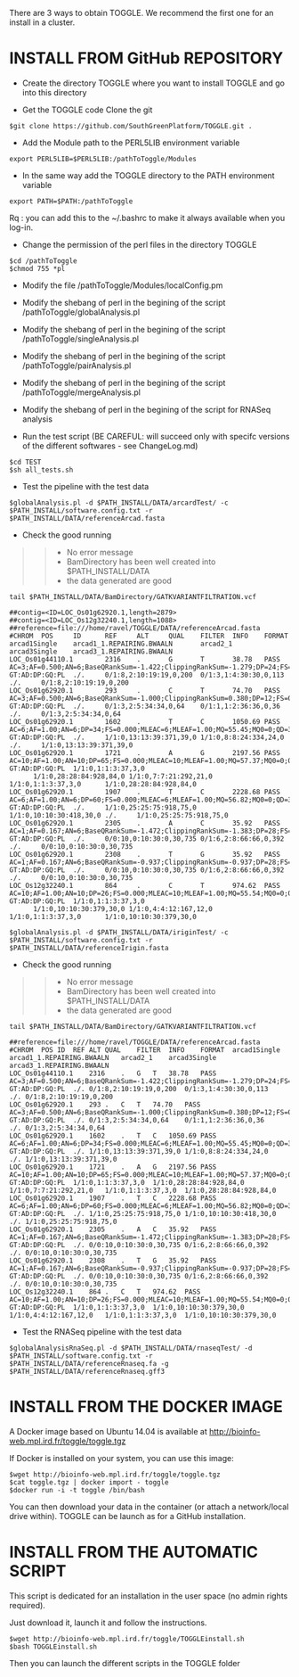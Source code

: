 There are 3 ways to obtain TOGGLE. We recommend the first one for an install in a cluster.

# INSTALL FROM GitHub REPOSITORY

* Create the directory TOGGLE where you want to install TOGGLE and go into this directory

* Get the TOGGLE code Clone the git

````
$git clone https://github.com/SouthGreenPlatform/TOGGLE.git .
````

* Add the Module path to the PERL5LIB environment variable

````
export PERL5LIB=$PERL5LIB:/pathToToggle/Modules
````
* In the same way add the TOGGLE directory to the PATH environment variable

````
export PATH=$PATH:/pathToToggle
````

Rq : you can add this to the ~/.bashrc to make it always available when you log-in.


* Change the permission of the perl files in the directory TOGGLE

```
$cd /pathToToggle
$chmod 755 *pl
```

* Modify the file /pathToToggle/Modules/localConfig.pm
* Modify the shebang of perl in the begining of the script /pathToToggle/globalAnalysis.pl
* Modify the shebang of perl in the begining of the script /pathToToggle/singleAnalysis.pl
* Modify the shebang of perl in the begining of the script /pathToToggle/pairAnalysis.pl
* Modify the shebang of perl in the begining of the script /pathToToggle/mergeAnalysis.pl
* Modify the shebang of perl in the begining of the script for RNASeq analysis

* Run the test script (BE CAREFUL: will succeed only with specifc versions of the different softwares - see ChangeLog.md)

````
$cd TEST
$sh all_tests.sh
````

* Test the pipeline with the test data

````
$globalAnalysis.pl -d $PATH_INSTALL/DATA/arcardTest/ -c $PATH_INSTALL/software.config.txt -r $PATH_INSTALL/DATA/referenceArcad.fasta
````

* Check the good running
> > * No error message
> > * BamDirectory has been well created into $PATH_INSTALL/DATA
> > * the data generated are good

````
tail $PATH_INSTALL/DATA/BamDirectory/GATKVARIANTFILTRATION.vcf

##contig=<ID=LOC_Os01g62920.1,length=2879>
##contig=<ID=LOC_Os12g32240.1,length=1088>
##reference=file:///home/ravel/TOGGLE/DATA/referenceArcad.fasta
#CHROM  POS     ID      REF     ALT     QUAL    FILTER  INFO    FORMAT  arcad1Single    arcad1_1.REPAIRING.BWAALN       arcad2_1        arcad3Single    arcad3_1.REPAIRING.BWAALN
LOC_Os01g44110.1        2316    .       G       T       38.78   PASS    AC=3;AF=0.500;AN=6;BaseQRankSum=-1.422;ClippingRankSum=-1.279;DP=24;FS=4.873;MLEAC=3;MLEAF=0.500;MQ=56.82;MQ0=0;MQRankSum=-0.142;QD=1.62;ReadPosRankSum=0.213;SOR=0.707 GT:AD:DP:GQ:PL  ./.     0/1:8,2:10:19:19,0,200  0/1:3,1:4:30:30,0,113   ./.     0/1:8,2:10:19:19,0,200
LOC_Os01g62920.1        293     .       C       T       74.70   PASS    AC=3;AF=0.500;AN=6;BaseQRankSum=-1.000;ClippingRankSum=0.380;DP=12;FS=0.000;MLEAC=3;MLEAF=0.500;MQ=56.82;MQ0=0;MQRankSum=-0.529;QD=6.23;ReadPosRankSum=-0.689;SOR=0.760 GT:AD:DP:GQ:PL  ./.     0/1:3,2:5:34:34,0,64    0/1:1,1:2:36:36,0,36    ./.     0/1:3,2:5:34:34,0,64
LOC_Os01g62920.1        1602    .       T       C       1050.69 PASS    AC=6;AF=1.00;AN=6;DP=34;FS=0.000;MLEAC=6;MLEAF=1.00;MQ=55.45;MQ0=0;QD=30.90;SOR=1.244   GT:AD:DP:GQ:PL  ./.     1/1:0,13:13:39:371,39,0 1/1:0,8:8:24:334,24,0   ./.     1/1:0,13:13:39:371,39,0
LOC_Os01g62920.1        1721    .       A       G       2197.56 PASS    AC=10;AF=1.00;AN=10;DP=65;FS=0.000;MLEAC=10;MLEAF=1.00;MQ=57.37;MQ0=0;QD=33.81;SOR=0.854        GT:AD:DP:GQ:PL  1/1:0,1:1:3:37,3,0
      1/1:0,28:28:84:928,84,0 1/1:0,7:7:21:292,21,0   1/1:0,1:1:3:37,3,0      1/1:0,28:28:84:928,84,0
LOC_Os01g62920.1        1907    .       T       C       2228.68 PASS    AC=6;AF=1.00;AN=6;DP=60;FS=0.000;MLEAC=6;MLEAF=1.00;MQ=56.82;MQ0=0;QD=33.32;SOR=3.113   GT:AD:DP:GQ:PL  ./.     1/1:0,25:25:75:918,75,0 1/1:0,10:10:30:418,30,0 ./.     1/1:0,25:25:75:918,75,0
LOC_Os01g62920.1        2305    .       A       C       35.92   PASS    AC=1;AF=0.167;AN=6;BaseQRankSum=-1.472;ClippingRankSum=-1.383;DP=28;FS=12.553;MLEAC=1;MLEAF=0.167;MQ=54.43;MQ0=0;MQRankSum=-1.561;QD=4.49;ReadPosRankSum=-1.829;SOR=2.205       GT:AD:DP:GQ:PL  ./.     0/0:10,0:10:30:0,30,735 0/1:6,2:8:66:66,0,392   ./.     0/0:10,0:10:30:0,30,735
LOC_Os01g62920.1        2308    .       T       G       35.92   PASS    AC=1;AF=0.167;AN=6;BaseQRankSum=-0.937;ClippingRankSum=-0.937;DP=28;FS=12.553;MLEAC=1;MLEAF=0.167;MQ=54.43;MQ0=0;MQRankSum=-2.007;QD=4.49;ReadPosRankSum=-2.364;SOR=2.205       GT:AD:DP:GQ:PL  ./.     0/0:10,0:10:30:0,30,735 0/1:6,2:8:66:66,0,392   ./.     0/0:10,0:10:30:0,30,735
LOC_Os12g32240.1        864     .       C       T       974.62  PASS    AC=10;AF=1.00;AN=10;DP=26;FS=0.000;MLEAC=10;MLEAF=1.00;MQ=55.54;MQ0=0;QD=26.53;SOR=4.255        GT:AD:DP:GQ:PL  1/1:0,1:1:3:37,3,0
      1/1:0,10:10:30:379,30,0 1/1:0,4:4:12:167,12,0   1/1:0,1:1:3:37,3,0      1/1:0,10:10:30:379,30,0
````

````
$globalAnalysis.pl -d $PATH_INSTALL/DATA/iriginTest/ -c $PATH_INSTALL/software.config.txt -r $PATH_INSTALL/DATA/referenceIrigin.fasta
````

* Check the good running
> > * No error message
> > * BamDirectory has been well created into $PATH_INSTALL/DATA
> > * the data generated are good

````
tail $PATH_INSTALL/DATA/BamDirectory/GATKVARIANTFILTRATION.vcf

##reference=file:///home/ravel/TOGGLE/DATA/referenceArcad.fasta
#CHROM	POS	ID	REF	ALT	QUAL	FILTER	INFO	FORMAT	arcad1Single	arcad1_1.REPAIRING.BWAALN	arcad2_1	arcad3Single	arcad3_1.REPAIRING.BWAALN
LOC_Os01g44110.1	2316	.	G	T	38.78	PASS	AC=3;AF=0.500;AN=6;BaseQRankSum=-1.422;ClippingRankSum=-1.279;DP=24;FS=4.873;MLEAC=3;MLEAF=0.500;MQ=56.82;MQ0=0;MQRankSum=-0.142;QD=1.62;ReadPosRankSum=0.213;SOR=0.707	GT:AD:DP:GQ:PL	./.	0/1:8,2:10:19:19,0,200	0/1:3,1:4:30:30,0,113	./.	0/1:8,2:10:19:19,0,200
LOC_Os01g62920.1	293	.	C	T	74.70	PASS	AC=3;AF=0.500;AN=6;BaseQRankSum=-1.000;ClippingRankSum=0.380;DP=12;FS=0.000;MLEAC=3;MLEAF=0.500;MQ=56.82;MQ0=0;MQRankSum=-0.529;QD=6.23;ReadPosRankSum=-0.689;SOR=0.760	GT:AD:DP:GQ:PL	./.	0/1:3,2:5:34:34,0,64	0/1:1,1:2:36:36,0,36	./.	0/1:3,2:5:34:34,0,64
LOC_Os01g62920.1	1602	.	T	C	1050.69	PASS	AC=6;AF=1.00;AN=6;DP=34;FS=0.000;MLEAC=6;MLEAF=1.00;MQ=55.45;MQ0=0;QD=30.90;SOR=1.244	GT:AD:DP:GQ:PL	./.	1/1:0,13:13:39:371,39,0	1/1:0,8:8:24:334,24,0	./.	1/1:0,13:13:39:371,39,0
LOC_Os01g62920.1	1721	.	A	G	2197.56	PASS	AC=10;AF=1.00;AN=10;DP=65;FS=0.000;MLEAC=10;MLEAF=1.00;MQ=57.37;MQ0=0;QD=33.81;SOR=0.854	GT:AD:DP:GQ:PL	1/1:0,1:1:3:37,3,0	1/1:0,28:28:84:928,84,0	1/1:0,7:7:21:292,21,0	1/1:0,1:1:3:37,3,0	1/1:0,28:28:84:928,84,0
LOC_Os01g62920.1	1907	.	T	C	2228.68	PASS	AC=6;AF=1.00;AN=6;DP=60;FS=0.000;MLEAC=6;MLEAF=1.00;MQ=56.82;MQ0=0;QD=33.32;SOR=3.113	GT:AD:DP:GQ:PL	./.	1/1:0,25:25:75:918,75,0	1/1:0,10:10:30:418,30,0	./.	1/1:0,25:25:75:918,75,0
LOC_Os01g62920.1	2305	.	A	C	35.92	PASS	AC=1;AF=0.167;AN=6;BaseQRankSum=-1.472;ClippingRankSum=-1.383;DP=28;FS=12.553;MLEAC=1;MLEAF=0.167;MQ=54.43;MQ0=0;MQRankSum=-1.561;QD=4.49;ReadPosRankSum=-1.829;SOR=2.205	GT:AD:DP:GQ:PL	./.	0/0:10,0:10:30:0,30,735	0/1:6,2:8:66:66,0,392	./.	0/0:10,0:10:30:0,30,735
LOC_Os01g62920.1	2308	.	T	G	35.92	PASS	AC=1;AF=0.167;AN=6;BaseQRankSum=-0.937;ClippingRankSum=-0.937;DP=28;FS=12.553;MLEAC=1;MLEAF=0.167;MQ=54.43;MQ0=0;MQRankSum=-2.007;QD=4.49;ReadPosRankSum=-2.364;SOR=2.205	GT:AD:DP:GQ:PL	./.	0/0:10,0:10:30:0,30,735	0/1:6,2:8:66:66,0,392	./.	0/0:10,0:10:30:0,30,735
LOC_Os12g32240.1	864	.	C	T	974.62	PASS	AC=10;AF=1.00;AN=10;DP=26;FS=0.000;MLEAC=10;MLEAF=1.00;MQ=55.54;MQ0=0;QD=26.53;SOR=4.255	GT:AD:DP:GQ:PL	1/1:0,1:1:3:37,3,0	1/1:0,10:10:30:379,30,0	1/1:0,4:4:12:167,12,0	1/1:0,1:1:3:37,3,0	1/1:0,10:10:30:379,30,0
````

* Test the RNASeq pipeline with the test data

````
$globalAnalysisRnaSeq.pl -d $PATH_INSTALL/DATA/rnaseqTest/ -d $PATH_INSTALL/software.config.txt -r $PATH_INSTALL/DATA/referenceRnaseq.fa -g $PATH_INSTALL/DATA/referenceRnaseq.gff3
````



# INSTALL FROM THE DOCKER IMAGE

A Docker image based on Ubuntu 14.04 is available at http://bioinfo-web.mpl.ird.fr/toggle/toggle.tgz

If Docker is installed on your system, you can use this image:

````
$wget http://bioinfo-web.mpl.ird.fr/toggle/toggle.tgz
$cat toggle.tgz | docker import - toggle
$docker run -i -t toggle /bin/bash
````

You can then download your data in the container (or attach a network/local drive within). TOGGLE can be launch as for a GitHub installation.

# INSTALL FROM THE AUTOMATIC SCRIPT

This script is dedicated for an installation in the user space (no admin rights required).

Just download it, launch it and follow the instructions.

````
$wget http://bioinfo-web.mpl.ird.fr/toggle/TOGGLEinstall.sh
$bash TOGGLEinstall.sh
````

Then you can launch the different scripts in the TOGGLE folder
